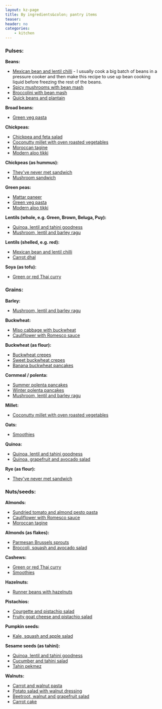 ```yaml
---
layout: kz-page
title: By ingredients&colon; pantry items
teaser: 
header: no
categories:
    - kitchen
---
```


### Pulses:

**Beans:**
* [Mexican bean and lentil chilli](/kitchen/bean-and-lentil-chilli/) - I usually cook a big batch of beans in a pressure cooker and then make this recipe to use up bean cooking liquid before freezing the rest of the beans.
* [Spicy mushrooms with bean mash](/kitchen/mushrooms-bean-mash/)
* [Broccolini with bean mash](/kitchen/broccolini-bean-mash/)
* [Quick beans and plantain](/kitchen/beans-and-plantain/)

**Broad beans:**
* [Green veg pasta](/kitchen/green-veg-pasta/)

**Chickpeas:**
* [Chickpea and feta salad](/kitchen/chickpea-feta-salad/)
* [Coconutty millet with oven roasted vegetables](/kitchen/coconut-millet-veg/)
* [Moroccan tagine](/kitchen/moroccan-tagine/)
* [Modern aloo tikki](/kitchen/aloo-tikki/)

**Chickpeas (as hummus):**
* [They've never met sandwich](/kitchen/never-met-sandwich/)
* [Mushroom sandwich](/kitchen/mushroom-sandwich/)

**Green peas:**
* [Mattar paneer](/kitchen/mattar-paneer/)
* [Green veg pasta](/kitchen/green-veg-pasta/)
* [Modern aloo tikki](/kitchen/aloo-tikki/)

**Lentils (whole, e.g. Green, Brown, Beluga, Puy):**
* [Quinoa, lentil and tahini goodness](/kitchen/quinoa-lentil-tahini-goodness/)
* [Mushroom, lentil and barley ragu](/kitchen/mushroom-lentil-barley-ragu/)

**Lentils (shelled, e.g. red):**
* [Mexican bean and lentil chilli](/kitchen/bean-and-lentil-chilli/)
* [Carrot dhal](/kitchen/carrot-dhal/)

**Soya (as tofu):**
* [Green or red Thai curry](/kitchen/thai-curry/)



### Grains:

**Barley:**
* [Mushroom, lentil and barley ragu](/kitchen/mushroom-lentil-barley-ragu/)

**Buckwheat:**
* [Miso cabbage with buckwheat](/kitchen/miso-cabbage-buckwheat/)
* [Cauliflower with Romesco sauce](/kitchen/cauliflower-romesco-sauce/)

**Buckwheat (as flour):**
* [Buckwheat crepes](/kitchen/buckwheat-crepes/)
* [Sweet buckwheat crepes](/kitchen/buckwheat-crepes-sweet/)
* [Banana buckwheat pancakes](/kitchen/banana-buckwheat-pancakes/)

**Cornmeal / polenta:**
* [Summer polenta pancakes](/kitchen/polenta-pancakes/)
* [Winter polenta pancakes](/kitchen/polenta-pancakes-winter/)
* [Mushroom, lentil and barley ragu](/kitchen/mushroom-lentil-barley-ragu/)

**Millet:**
* [Coconutty millet with oven roasted vegetables](/kitchen/coconut-millet-veg/)

**Oats:**
* [Smoothies](/kitchen/liquid/#smoothies)

**Quinoa:**
* [Quinoa, lentil and tahini goodness](/kitchen/quinoa-lentil-tahini-goodness/)
* [Quinoa, grapefruit and avocado salad](/kitchen/quinoa-grapefruit-avo-salad/)

**Rye (as flour):**
* [They've never met sandwich](/kitchen/never-met-sandwich/)



### Nuts/seeds:

**Almonds:**
* [Sundried tomato and almond pesto pasta](/kitchen/tomato-almond-pesto-pasta/)
* [Cauliflower with Romesco sauce](/kitchen/cauliflower-romesco-sauce/)
* [Moroccan tagine](/kitchen/moroccan-tagine/)

**Almonds (as flakes):**
* [Parmesan Brussels sprouts](/kitchen/parmesan-brussels/)
* [Broccoli, squash and avocado salad](/kitchen/broccoli-squash-avo-salad/)

**Cashews:**
* [Green or red Thai curry](/kitchen/thai-curry/)
* [Smoothies](/kitchen/liquid/#smoothies)

**Hazelnuts:**
* [Runner beans with hazelnuts](/kitchen/runner-beans-hazelnuts/)

**Pistachios:**
* [Courgette and pistachio salad](/kitchen/courgette-pistachio-salad/)
* [Fruity goat cheese and pistachio salad](/kitchen/fruity-cheese-pistachio-salad)

**Pumpkin seeds:**
* [Kale, squash and apple salad](/kitchen/kale-squash-apple-salad/)

**Sesame seeds (as tahini):**
* [Quinoa, lentil and tahini goodness](/kitchen/quinoa-lentil-tahini-goodness/)
* [Cucumber and tahini salad](/kitchen/cucumber-tahini-salad/)
* [Tahin pekmez](/kitchen/tahin-pekmez/)

**Walnuts:**
* [Carrot and walnut pasta](/kitchen/carrot-walnut-pasta/)
* [Potato salad with walnut dressing](/kitchen/potato-walnut-salad/)
* [Beetroot, walnut and grapefruit salad](/kitchen/beetroot-walnut-salad/)
* [Carrot cake](/kitchen/carrot-cake/)
